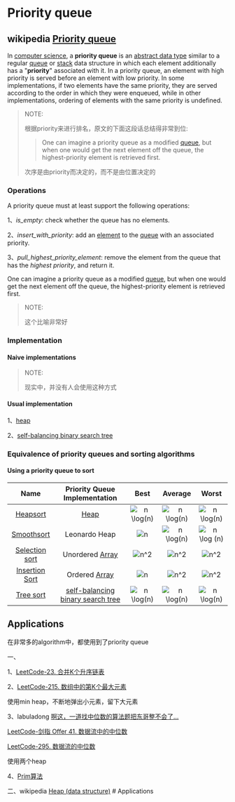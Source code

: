 # Priority queue



## wikipedia [Priority queue](https://en.wikipedia.org/wiki/Priority_queue)

In [computer science](https://en.wanweibaike.com/wiki-Computer_science), a **priority queue** is an [abstract data type](https://en.wanweibaike.com/wiki-Abstract_data_type) similar to a regular [queue](https://en.wanweibaike.com/wiki-Queue_(abstract_data_type)) or [stack](https://en.wanweibaike.com/wiki-Stack_(abstract_data_type)) data structure in which each element additionally has a "**priority**" associated with it. In a priority queue, an element with high priority is served before an element with low priority. In some implementations, if two elements have the same priority, they are served according to the order in which they were enqueued, while in other implementations, ordering of elements with the same priority is undefined.

> NOTE:
>
> 根据priority来进行排名，原文的下面这段话总结得非常到位: 
>
> > One can imagine a priority queue as a modified [queue](https://en.wanweibaike.com/wiki-Queue_(abstract_data_type)), but when one would get the next element off the queue, the highest-priority element is retrieved first.
>
> 次序是由priority而决定的，而不是由位置决定的
>
> 



### Operations

A priority queue must at least support the following operations:

1、*is_empty*: check whether the queue has no elements.

2、*insert_with_priority*: add an [element](https://en.wanweibaike.com/wiki-Element_(mathematics)) to the [queue](https://en.wanweibaike.com/wiki-Queue_(abstract_data_type)) with an associated priority.

3、*pull_highest_priority_element*: remove the element from the queue that has the *highest priority*, and return it.



One can imagine a priority queue as a modified [queue](https://en.wanweibaike.com/wiki-Queue_(abstract_data_type)), but when one would get the next element off the queue, the highest-priority element is retrieved first.

> NOTE: 
>
> 这个比喻非常好



### Implementation

#### Naive implementations

> NOTE: 
>
> 现实中，并没有人会使用这种方式

#### Usual implementation

1、[heap](https://infogalactic.com/info/Heap_(data_structure)) 

2、[self-balancing binary search tree](https://infogalactic.com/info/Self-balancing_binary_search_tree)

### Equivalence of priority queues and sorting algorithms

#### Using a priority queue to sort

|                             Name                             |                Priority Queue Implementation                 |                             Best                             |                           Average                            |                            Worst                             |
| :----------------------------------------------------------: | :----------------------------------------------------------: | :----------------------------------------------------------: | :----------------------------------------------------------: | :----------------------------------------------------------: |
|      [Heapsort](https://infogalactic.com/info/Heapsort)      | [Heap](https://infogalactic.com/info/Heap_(data_structure))  | ![n \log(n)](https://infogalactic.com/w/images/math/5/9/0/59032eb6da2b67ed1aba8d4a4c55ebf6.png) | ![n \log(n)](https://infogalactic.com/w/images/math/5/9/0/59032eb6da2b67ed1aba8d4a4c55ebf6.png) | ![n \log(n)](https://infogalactic.com/w/images/math/5/9/0/59032eb6da2b67ed1aba8d4a4c55ebf6.png) |
|    [Smoothsort](https://infogalactic.com/info/Smoothsort)    |                        Leonardo Heap                         | ![n](https://infogalactic.com/w/images/math/7/b/8/7b8b965ad4bca0e41ab51de7b31363a1.png) | ![n \log(n)](https://infogalactic.com/w/images/math/5/9/0/59032eb6da2b67ed1aba8d4a4c55ebf6.png) | ![n \log (n)](https://infogalactic.com/w/images/math/5/9/0/59032eb6da2b67ed1aba8d4a4c55ebf6.png) |
| [Selection sort](https://infogalactic.com/info/Selection_sort) | Unordered [Array](https://infogalactic.com/info/Array_(disambiguation)#In_computer_science) | ![n^2](https://infogalactic.com/w/images/math/b/0/8/b08b1c6ec09f20907eb1d6f1392c01c6.png) | ![n^2](https://infogalactic.com/w/images/math/b/0/8/b08b1c6ec09f20907eb1d6f1392c01c6.png) | ![n^2](https://infogalactic.com/w/images/math/b/0/8/b08b1c6ec09f20907eb1d6f1392c01c6.png) |
| [Insertion Sort](https://infogalactic.com/info/Insertion_Sort) | Ordered [Array](https://infogalactic.com/info/Array_(disambiguation)#In_computer_science) | ![n ](https://infogalactic.com/w/images/math/7/b/8/7b8b965ad4bca0e41ab51de7b31363a1.png) | ![n^2 ](https://infogalactic.com/w/images/math/b/0/8/b08b1c6ec09f20907eb1d6f1392c01c6.png) | ![n^2 ](https://infogalactic.com/w/images/math/b/0/8/b08b1c6ec09f20907eb1d6f1392c01c6.png) |
|     [Tree sort](https://infogalactic.com/info/Tree_sort)     | [self-balancing binary search tree](https://infogalactic.com/info/Self-balancing_binary_search_tree) | ![n \log(n)](https://infogalactic.com/w/images/math/5/9/0/59032eb6da2b67ed1aba8d4a4c55ebf6.png) | ![n \log(n)](https://infogalactic.com/w/images/math/5/9/0/59032eb6da2b67ed1aba8d4a4c55ebf6.png) | ![n \log(n)](https://infogalactic.com/w/images/math/5/9/0/59032eb6da2b67ed1aba8d4a4c55ebf6.png) |



## Applications



在非常多的algorithm中，都使用到了priority queue

一、

1、[LeetCode-23. 合并K个升序链表](https://leetcode.cn/problems/merge-k-sorted-lists/)

2、[LeetCode-215. 数组中的第K个最大元素](https://leetcode.cn/problems/kth-largest-element-in-an-array/)

使用min heap，不断地弹出小元素，留下大元素

3、labuladong [啊这，一道找中位数的算法题把东哥整不会了…](https://mp.weixin.qq.com/s/oklQN_xjYy--_fbFkd9wMg) 

[LeetCode-剑指 Offer 41. 数据流中的中位数](https://leetcode.cn/problems/shu-ju-liu-zhong-de-zhong-wei-shu-lcof/)

[LeetCode-295. 数据流的中位数](https://leetcode.cn/problems/find-median-from-data-stream/)

使用两个heap

4、[Prim算法](https://leetcode.cn/problems/min-cost-to-connect-all-points/solution/prim-and-kruskal-by-yexiso-c500/)



二、wikipedia [Heap (data structure)](https://en.wikipedia.org/wiki/Heap_(data_structure)) # Applications

